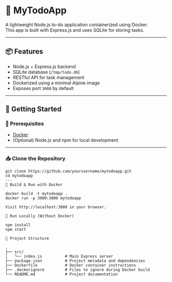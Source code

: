 # 📝 MyTodoApp

A lightweight Node.js to-do application containerized using Docker.  
This app is built with Express.js and uses SQLite for storing tasks.

---

## 📦 Features

- Node.js + Express.js backend
- SQLite database (`/tmp/todo.db`)
- RESTful API for task management
- Dockerized using a minimal Alpine image
- Exposes port `3000` by default

---

## 🚀 Getting Started

### 🔧 Prerequisites

- [Docker](https://docs.docker.com/get-docker/)
- (Optional) Node.js and npm for local development

---

### 📥 Clone the Repository

```
git clone https://github.com/yourusername/mytodoapp.git
cd mytodoapp
---
🐳 Build & Run with Docker

docker build -t mytodoapp .
docker run -p 3000:3000 mytodoapp

Visit http://localhost:3000 in your browser.

🧪 Run Locally (Without Docker)

npm install
npm start

📁 Project Structure

.
├── src/
│   └── index.js          # Main Express server
├── package.json          # Project metadata and dependencies
├── Dockerfile            # Docker container instructions
├── .dockerignore         # Files to ignore during Docker build
└── README.md             # Project documentation


